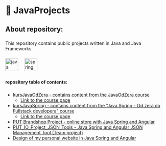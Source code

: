 <h1 align="left">📘 JavaProjects</h1>

###

<h2 align="left">About repository:</h2>

###

<p align="left">This repository contains public projects written in Java and Java Frameworks.</p>

###

<div align="left">
  <img src="https://cdn.jsdelivr.net/gh/devicons/devicon/icons/java/java-original.svg" height="40" alt="java logo"  />
  <img width="12" />
  <img src="https://cdn.jsdelivr.net/gh/devicons/devicon/icons/spring/spring-original.svg" height="40" alt="spring logo"  />
</div>

###

<h4 align="left">repository table of contents:</h4>

###

<ul>
	<li><a href="https://github.com/wojciechgunia/JavaProjects/tree/main/kursJavaOdZera">kursJavaOdZera - contains content from the JavaOdZera course</a>
		<ul><li><a href="https://www.udemy.com/course/java-od-zera/" target="_blank">Link to the course page</a></li></ul></li>
	<li><a href="https://github.com/wojciechgunia/JavaProjects/tree/main/kursJavaSpring">kursJavaSpring - contains content from the "Java Spring - Od zera do Fullstack developera" course</a>
		<ul><li><a href="https://www.udemy.com/course/angular-i-java-spring-od-zera-do-fullstack-developera/" target="_blank">Link to the course page</a></li></ul></li>
	<li><a href="https://github.com/wojciechgunia/PUT_Brandshop_PO">PUT Brandshop Project - online store with Java Spring and Angular</a></li>
	<li><a href="https://github.com/wojciechgunia/PUT_IO_Project_JSON_Tools">PUT_IO_Project_JSON_Tools - Java Spring and Angular JSON Management Tool (Team project)</a></li>
	<li><a href="https://github.com/wojciechgunia/wojciechgunia.pl">Design of my personal website in Java Spring and Angular</a></li>
</ul>

